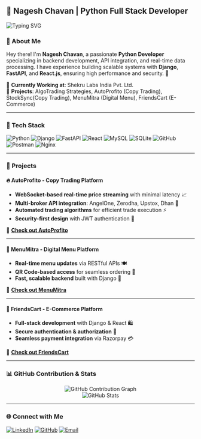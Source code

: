 ## 🚀 Nagesh Chavan | Python Full Stack Developer  

![Typing SVG](https://readme-typing-svg.herokuapp.com?font=Fira+Code&weight=600&size=22&pause=1000&color=00B2FF&vCenter=true&width=600&lines=Skilled+Python+Developer;Backend+%7C+Frontend+%7C+API+%7C+Security;Building+Scalable+Web+Applications;Optimizing+Backend+Performance+%F0%9F%94%A5)

### 🌟 About Me
Hey there! I'm **Nagesh Chavan**, a passionate **Python Developer** specializing in backend development, API integration, and real-time data processing. I have experience building scalable systems with **Django**, **FastAPI**, and **React.js**, ensuring high performance and security. 🚀

🔹 **Currently Working at**: Shekru Labs India Pvt. Ltd.<br>
🔹 **Projects**: AlgoTrading Strategies, AutoProfito (Copy Trading), StockSync(Copy Trading), MenuMitra (Digital Menu), FriendsCart (E-Commerce)

---

### 🔧 Tech Stack

![Python](https://img.shields.io/badge/Python-3776AB?style=for-the-badge&logo=python&logoColor=white)
![Django](https://img.shields.io/badge/Django-092E20?style=for-the-badge&logo=django&logoColor=white)
![FastAPI](https://img.shields.io/badge/FastAPI-009688?style=for-the-badge&logo=fastapi&logoColor=white)
![React](https://img.shields.io/badge/React-20232A?style=for-the-badge&logo=react&logoColor=61DAFB)
![MySQL](https://img.shields.io/badge/MySQL-4479A1?style=for-the-badge&logo=mysql&logoColor=white)
![SQLite](https://img.shields.io/badge/SQLite-003B57?style=for-the-badge&logo=sqlite&logoColor=white)
![GitHub](https://img.shields.io/badge/GitHub-181717?style=for-the-badge&logo=github&logoColor=white)
![Postman](https://img.shields.io/badge/Postman-FF6C37?style=for-the-badge&logo=postman&logoColor=white)
![Nginx](https://img.shields.io/badge/Nginx-009639?style=for-the-badge&logo=nginx&logoColor=white)

---

### 📌 Projects

#### 🔥 AutoProfito - Copy Trading Platform
- **WebSocket-based real-time price streaming** with minimal latency 📈
- **Multi-broker API integration**: AngelOne, Zerodha, Upstox, Dhan 🏦
- **Automated trading algorithms** for efficient trade execution ⚡
- **Security-first design** with JWT authentication 🔐

🚀 **[Check out AutoProfito](#)**

---

#### 📱 MenuMitra - Digital Menu Platform
- **Real-time menu updates** via RESTful APIs 🍽️
- **QR Code-based access** for seamless ordering 📲
- **Fast, scalable backend** built with Django 💾

🚀 **[Check out MenuMitra](#)**

---

#### 🛒 FriendsCart - E-Commerce Platform
- **Full-stack development** with Django & React 🛍️
- **Secure authentication & authorization** 🔐
- **Seamless payment integration** via Razorpay 💳

🚀 **[Check out FriendsCart](#)**

---

### 📊 GitHub Contribution & Stats

<div align="center">
  <img src="https://github-readme-activity-graph.vercel.app/graph?username=nagesh882&theme=react-dark&hide_border=true&area=true" alt="GitHub Contribution Graph" />
</div>

<div align="center">
  <img src="https://github-readme-stats.vercel.app/api?username=nagesh882&show_icons=true&theme=dark&bg_color=000000&title_color=ffffff&icon_color=ffffff&text_color=ffffff&border_color=30363d&count_private=true" alt="GitHub Stats" />
</div>

---

### 🌐 Connect with Me

[![LinkedIn](https://img.shields.io/badge/LinkedIn-0A66C2?style=for-the-badge&logo=linkedin&logoColor=white)](http://www.linkedin.com/in/nagesh-chavan-878b742b7)
[![GitHub](https://img.shields.io/badge/GitHub-181717?style=for-the-badge&logo=github&logoColor=white)](https://github.com/nagesh882)
[![Email](https://img.shields.io/badge/Email-D14836?style=for-the-badge&logo=gmail&logoColor=white)](mailto:nageshchavan0802@gmail.com)
